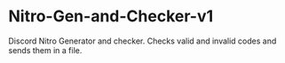 # Nitro-Gen-and-Checker-v1
Discord Nitro Generator and checker. Checks valid and invalid codes and sends them in a file.
